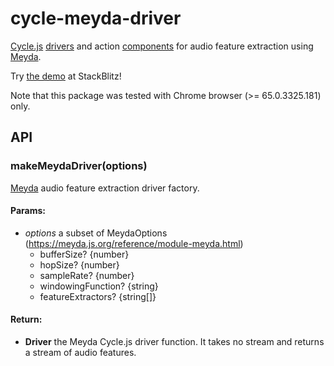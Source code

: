 <!-- This README.md is automatically generated. Edit the JSDoc comments in source code or the md files in docs/readmes/. -->

# cycle-meyda-driver

[Cycle.js](http://cycle.js.org/) [drivers](https://cycle.js.org/drivers.html) and action [components](https://cycle.js.org/components.html) for audio feature extraction using [Meyda](https://github.com/meyda/meyda).

Try [the demo](https://stackblitz.com/edit/cycle-robot-drivers-demos-meyda) at StackBlitz!

Note that this package was tested with Chrome browser (>= 65.0.3325.181) only.

## API

<!-- Start src/index.ts -->

### makeMeydaDriver(options)

[Meyda](https://github.com/meyda/meyda) audio feature extraction driver factory.

#### Params:

* *options* a subset of MeydaOptions (https://meyda.js.org/reference/module-meyda.html) 
  * bufferSize? {number}
  * hopSize? {number}
  * sampleRate? {number}
  * windowingFunction? {string}
  * featureExtractors? {string[]}

#### Return:

* **Driver** the Meyda Cycle.js driver function. It takes no stream   and returns a stream of audio features.

<!-- End src/index.ts -->


